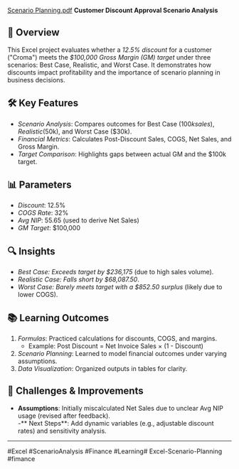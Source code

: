 
[Scenario Planning.pdf](https://github.com/user-attachments/files/19261849/Scenario.Planning.pdf)
**Customer Discount Approval Scenario Analysis**
## 📌 Overview  
This Excel project evaluates whether a *12.5% discount* for a customer ("Croma") meets the *$100,000 Gross Margin (GM) target* under three scenarios: Best Case, Realistic, and Worst Case. It demonstrates how discounts impact profitability and the importance of scenario planning in business decisions.

## 🛠️ Key Features  
- *Scenario Analysis*: Compares outcomes for Best Case ($100k sales), Realistic ($50k), and Worst Case ($30k).  
- *Financial Metrics*: Calculates Post-Discount Sales, COGS, Net Sales, and Gross Margin.  
- *Target Comparison*: Highlights gaps between actual GM and the $100k target.  

## 📊 Parameters  
- *Discount*: 12.5%  
- *COGS Rate*: 32%  
- *Avg NIP*: 55.65 (used to derive Net Sales)  
- *GM Target*: $100,000  

## 🔍 Insights  
- *Best Case: Exceeds target by *$236,175** (due to high sales volume).  
- *Realistic Case: Falls short by *$68,087.50**.  
- *Worst Case: Barely meets target with a *$852.50 surplus** (likely due to lower COGS).  

## 📚 Learning Outcomes  
1. *Formulas*: Practiced calculations for discounts, COGS, and margins.  
   - Example: Post Discount = Net Invoice Sales × (1 - Discount)  
2. *Scenario Planning*: Learned to model financial outcomes under varying assumptions.  
3. *Data Visualization*: Organized outputs in tables for clarity.  

## 🧩 Challenges & Improvements  
- **Assumptions**: Initially miscalculated Net Sales due to unclear Avg NIP usage (revised after feedback).  
-** Next Steps**: Add dynamic variables (e.g., adjustable discount rates) and sensitivity analysis.  

---

 #Excel #ScenarioAnalysis #Finance #Learning# Excel-Scenario-Planning #fimance
